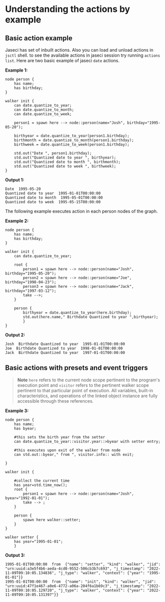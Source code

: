 # Understanding the actions by example

## Basic action example 

Jaseci has set of inbuilt actions. Also you can load and unload actions in `jsctl` shell. to see the available actions in jaseci session try running `actions list`. Here are two basic example of jaseci `date` actions.

**Example 1:**

```jac
node person {
    has name;
    has birthday;
}

walker init {
    can date.quantize_to_year;
    can date.quantize_to_month;
    can date.quantize_to_week;

    person1 = spawn here --> node::person(name="Josh", birthday="1995-05-20");

    birthyear = date.quantize_to_year(person1.birthday);
    birthmonth = date.quantize_to_month(person1.birthday);
    birthweek = date.quantize_to_week(person1.birthday);

    std.out("Date ", person1.birthday);
    std.out("Quantized date to year ", birthyear);
    std.out("Quantized date to month ", birthmonth);
    std.out("Quantized date to week ", birthweek);
}
```
**Output 1:**
```
Date  1995-05-20
Quantized date to year  1995-01-01T00:00:00
Quantized date to month  1995-05-01T00:00:00
Quantized date to week  1995-05-15T00:00:00
```
The following example executes action in each person nodes of the graph.

**Example 2:**
```jac
node person {
    has name;
    has birthday;
}

walker init {
    can date.quantize_to_year;

    root {
        person1 = spawn here --> node::person(name="Josh", birthday="1995-05-20");
        person2 = spawn here --> node::person(name="Joe", birthday="1998-04-23");
        person3 = spawn here --> node::person(name="Jack", birthday="1997-03-12");
        take -->;
    }
    
    person {
        birthyear = date.quantize_to_year(here.birthday);
        std.out(here.name," Birthdate Quantized to year ",birthyear);
        }
}
```

**Output 2:**
```
Josh  Birthdate Quantized to year  1995-01-01T00:00:00
Joe  Birthdate Quantized to year  1998-01-01T00:00:00
Jack  Birthdate Quantized to year  1997-01-01T00:00:00
```

## Basic actions with presets and event triggers


> **Note**
> `here` refers to the current node scope pertinent to the program's execution point and `visitor` refers to the pertinent walker scope pertinent to that particular point of execution. All variables, built-in characteristics, and operations of the linked object instance are fully accessible through these references.
> 

**Example 3:**
```
node person {
    has name;
    has byear;

    #this sets the birth year from the setter
    can date.quantize_to_year::visitor.year::>byear with setter entry;

    #this executes upon exit of the walker from node
    can std.out::byear," from ", visitor.info:: with exit;

}

walker init {

    #collect the current time
    has year=std.time_now();
    root {
        person1 = spawn here --> node::person(name="Josh", byear="1992-01-01");
        take --> ;
    }

    person {
        spawn here walker::setter;
    }
}

walker setter {
    has year="1995-01-01";
    }
```

**Output 3:**
```
1995-01-01T00:00:00  from  {"name": "setter", "kind": "walker", "jid": "urn:uuid:a3e5f4b6-aeda-4cd0-9552-506cb3b7c693", "j_timestamp": "2022-11-09T09:10:05.134836", "j_type": "walker", "context": {"year": "1995-01-01"}}
1995-01-01T00:00:00  from  {"name": "init", "kind": "walker", "jid": "urn:uuid:47f1e467-a0e6-4772-a06a-204f6a1b69c3", "j_timestamp": "2022-11-09T09:10:05.129720", "j_type": "walker", "context": {"year": "2022-11-09T09:10:05.131397"}}
```